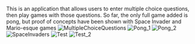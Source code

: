 This is an application that allows users to enter multiple choice questions, then play games with those questions. So far, the only full game added is pong, but proof of concepts
have been shown with Space Invader and Mario-esque games
![MultipleChoiceQuestions](https://github.com/suspiciousZolotayaRybka/dynamic_questions/assets/116288117/8fd77df0-290b-4f27-9c5a-edeac8f5c5fb)
![Pong_1](https://github.com/suspiciousZolotayaRybka/dynamic_questions/assets/116288117/a0fbb9ac-4e1e-44b1-a11d-6084fce7e4e0)
![Pong_2](https://github.com/suspiciousZolotayaRybka/dynamic_questions/assets/116288117/8c803235-0f11-4b7e-bb93-44248416c805)
![SpaceInvaders](https://github.com/suspiciousZolotayaRybka/dynamic_questions/assets/116288117/14d5c57f-5f57-43c3-8192-625ebe7fdecb)
![Test](https://github.com/suspiciousZolotayaRybka/dynamic_questions/assets/116288117/24f650a4-3beb-4254-a563-bb29adaad4a1)
![Test_2](https://github.com/suspiciousZolotayaRybka/dynamic_questions/assets/116288117/9873839b-26bc-4d81-a1aa-97ecbd81e750)
